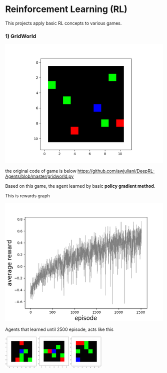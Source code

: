 # **Reinforcement Learning (RL)**

This projects apply basic RL concepts to various games.
### **1) GridWorld**  
![img GridWorld](/GridWorld.png)  
  
the original code of game is below
https://github.com/awjuliani/DeepRL-Agents/blob/master/gridworld.py

Based on this game, the agent learned by basic **policy gradient method**.

This is rewards graph

![img PG_reward_graph](/PG_reward_graph.png)  

Agents that learned until 2500 episode, acts like this

<p flaot="left">
<img src="/agent1.gif" width="100"    />
<img src="/agent2.gif" width="100"    />
<img src="/agent3.gif" width="100"   />
<p/>  

